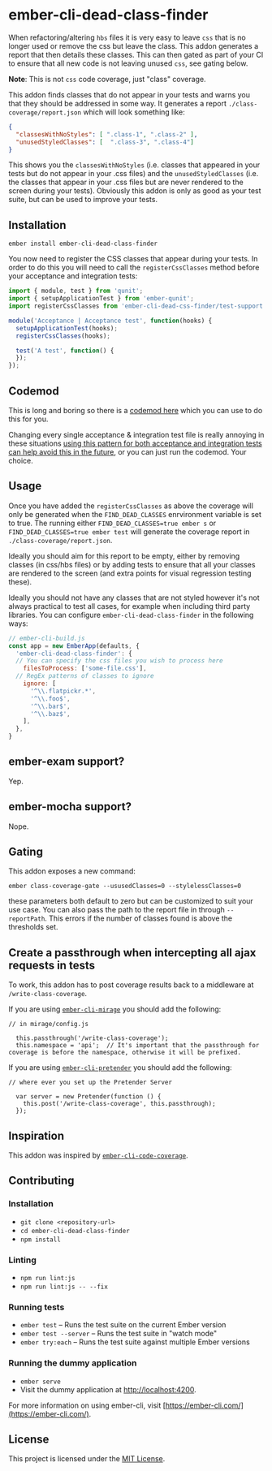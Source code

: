 ember-cli-dead-class-finder
==============================================================================

When refactoring/altering `hbs` files it is very easy to leave `css` that is no longer used or remove the css but leave the class. This addon generates a report that then details these classes. This can then gated as part of your CI to ensure that all new code is not leaving unused `css`, see gating below.

**Note**: This is not `css` code coverage, just "class" coverage.

This addon finds classes that do not appear in your tests and warns you that they should be addressed in some way. It generates a report `./class-coverage/report.json` which will look something like:

```json
{
  "classesWithNoStyles": [ ".class-1", ".class-2" ],
  "unusedStyledClasses": [  ".class-3", ".class-4"]
}
```

This shows you the `classesWithNoStyles` (i.e. classes that appeared in your tests but do not appear in your .css files) and the `unusedStyledClasses` (i.e. the classes that appear in your .css files but are never rendered to the screen during your tests). Obviously this addon is only as good as your test suite, but can be used to improve your tests.


Installation
------------------------------------------------------------------------------

```
ember install ember-cli-dead-class-finder
```

You now need to register the CSS classes that appear during your tests. In order to do this you will need to call the `registerCssClasses` method before your acceptance and integration tests:

```js
import { module, test } from 'qunit';
import { setupApplicationTest } from 'ember-qunit';
import registerCssClasses from 'ember-cli-dead-css-finder/test-support';

module('Acceptance | Acceptance test', function(hooks) {
  setupApplicationTest(hooks);
  registerCssClasses(hooks);

  test('A test', function() {
  });
});
```

## Codemod

This is long and boring so there is a [codemod here](https://github.com/dexturr/dead-class-finder-codemod) which you can use to do this for you.

Changing every single acceptance & integration test file is really annoying in these situations [using this pattern for both acceptance and integration tests can help avoid this in the future](https://github.com/dexturr/acceptance-test-blueprint), or you can just run the codemod. Your choice.

Usage
------------------------------------------------------------------------------

Once you have added the `registerCssClasses` as above the coverage will only be generated when the `FIND_DEAD_CLASSES` enrvironment variable is set to true. The running either `FIND_DEAD_CLASSES=true ember s` or `FIND_DEAD_CLASSES=true ember test` will generate the coverage report in `./class-coverage/report.json`.

Ideally you should aim for this report to be empty, either by removing classes (in css/hbs files) or by adding tests to ensure that all your classes are rendered to the screen (and extra points for visual regression testing these). 

Ideally you should not have any classes that are not styled however it's not always practical to test all cases, for example when including third party libraries. You can configure `ember-cli-dead-class-finder` in the following ways:

```js
// ember-cli-build.js
const app = new EmberApp(defaults, {
  'ember-cli-dead-class-finder': {
  // You can specify the css files you wish to process here
    filesToProcess: ['some-file.css'], 
  // RegEx patterns of classes to ignore
    ignore: [
      '^\\.flatpickr.*',
      '^\\.foo$',
      '^\\.bar$',
      '^\\.baz$',
    ],
  },
}
```

## ember-exam support?

Yep.

## ember-mocha support?

Nope.

## Gating

This addon exposes a new command:

```
ember class-coverage-gate --ususedClasses=0 --stylelessClasses=0
```

these parameters both default to zero but can be customized to suit your use case. You can also pass the path to the report file in through `--reportPath`. This errors if the number of classes found is above the thresholds set.

## Create a passthrough when intercepting all ajax requests in tests

To work, this addon has to post coverage results back to a middleware at `/write-class-coverage`.

If you are using [`ember-cli-mirage`](http://www.ember-cli-mirage.com) you should add the following:

```
// in mirage/config.js

  this.passthrough('/write-class-coverage');
  this.namespace = 'api';  // It's important that the passthrough for coverage is before the namespace, otherwise it will be prefixed.
```

If you are using [`ember-cli-pretender`](https://github.com/rwjblue/ember-cli-pretender) you should add the following:

```
// where ever you set up the Pretender Server

  var server = new Pretender(function () {
    this.post('/write-class-coverage', this.passthrough);
  });
```

## Inspiration

This addon was inspired by [`ember-cli-code-coverage`](https://github.com/kategengler/ember-cli-code-coverage).


Contributing
------------------------------------------------------------------------------

### Installation

* `git clone <repository-url>`
* `cd ember-cli-dead-class-finder`
* `npm install`

### Linting

* `npm run lint:js`
* `npm run lint:js -- --fix`

### Running tests

* `ember test` – Runs the test suite on the current Ember version
* `ember test --server` – Runs the test suite in "watch mode"
* `ember try:each` – Runs the test suite against multiple Ember versions

### Running the dummy application

* `ember serve`
* Visit the dummy application at [http://localhost:4200](http://localhost:4200).

For more information on using ember-cli, visit [https://ember-cli.com/](https://ember-cli.com/).

License
------------------------------------------------------------------------------

This project is licensed under the [MIT License](LICENSE.md).
